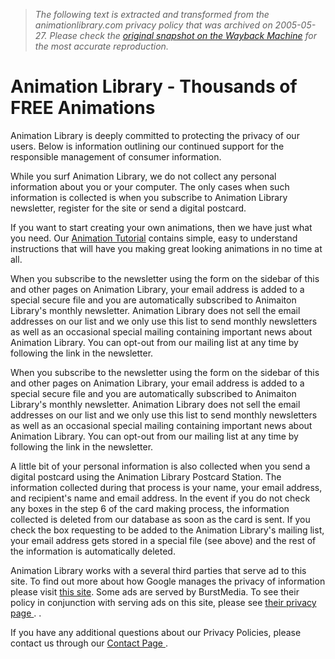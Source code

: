 > *The following text is extracted and transformed from the animationlibrary.com privacy policy that was archived on 2005-05-27. Please check the [original snapshot on the Wayback Machine](https://web.archive.org/web/20050527221354id_/http%3A//www.animationlibrary.com/a-l/%3Fn%3Dprivacy.php3) for the most accurate reproduction.*

# Animation Library - Thousands of FREE Animations

Animation Library is deeply committed to protecting the privacy of our users. Below is information outlining our continued support for the responsible management of consumer information. 

While you surf Animation Library, we do not collect any personal information about you or your computer. The only cases when such information is collected is when you subscribe to Animation Library newsletter, register for the site or send a digital postcard.

If you want to start creating your own animations, then we have just what you need. Our [Animation Tutorial](https://web.archive.org/web/20050527221354id_/http%3A//www.animationlibrary.com/a-l/%3Fn%3Dprivacy.php3?n=Tutorial1.php3) contains simple, easy to understand instructions that will have you making great looking animations in no time at all. 

When you subscribe to the newsletter using the form on the sidebar of this and other pages on Animation Library, your email address is added to a special secure file and you are automatically subscribed to Animaiton Library's monthly newsletter. Animation Library does not sell the email addresses on our list and we only use this list to send monthly newsletters as well as an occasional special mailing containing important news about Animation Library. You can opt-out from our mailing list at any time by following the link in the newsletter.

When you subscribe to the newsletter using the form on the sidebar of this and other pages on Animation Library, your email address is added to a special secure file and you are automatically subscribed to Animaiton Library's monthly newsletter. Animation Library does not sell the email addresses on our list and we only use this list to send monthly newsletters as well as an occasional special mailing containing important news about Animation Library. You can opt-out from our mailing list at any time by following the link in the newsletter.

A little bit of your personal information is also collected when you send a digital postcard using the Animation Library Postcard Station. The information collected during that process is your name, your email address, and recipient's name and email address. In the event if you do not check any boxes in the step 6 of the card making process, the information collected is deleted from our database as soon as the card is sent. If you check the box requesting to be added to the Animation Library's mailing list, your email address gets stored in a special file (see above) and the rest of the information is automatically deleted. 

Animation Library works with a several third parties that serve ad to this site. To find out more about how Google manages the privacy of information please visit [this site](http://www.google.com/privacy.html). Some ads are served by BurstMedia. To see their policy in conjunction with serving ads on this site, please see [ their privacy page ](http://burstmedia.com/release/about.asp?gotopage=privacy) . . 

If you have any additional questions about our Privacy Policies, please contact us through our [ Contact Page ](http://www.animationlibrary.com/a-l/?n=contact.php3).   

